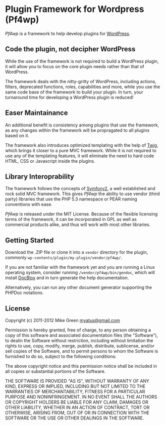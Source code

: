 Plugin Framework for Wordpress (Pf4wp)
======================================

_Pf4wp_ is a framework to help develop plugins for [WordPress](http://www.wordpress.org).

Code the plugin, not decipher WordPress
---------------------------------------

While the use of the framework is not required to build a WordPress plugin, it will allow you to focus on the core plugin needs rather than that of WordPress. 

The framework deals with the nitty-gritty of WordPress, including actions, filters, deprecated functions, roles, capabilities and more, while you use the same code base of the framework to build your plugin. In turn, your turnaround time for developing a WordPress plugin is reduced!

Easer Maintainance
------------------

An additional benefit is consistency among plugins that use the framework, as any changes within the framework will be propragated to all plugins based on it. 

The framework also introduces optimized templating with the help of [Twig](http://twig.sensiolabs.org/), which brings it closer to a pure MVC framework. While it is not required to use any of the templating features, it will eliminate the need to hard code HTML, CSS or Javascript inside the plugins.

Library Interoprability
-----------------------

The framework follows the concepts of [Symfony2](http://symfony.com), a well established and rock solid MVC framework. This gives _Pf4wp_ the ability to use vendor (third party) libraries that use the PHP 5.3 namespace or PEAR naming conventions with ease.

_Pf4wp_ is released under the MIT License. Because of the flexible licensing terms of the framework, it can be incorporated in GPL as well as commercial products alike, and thus will work with most other libraries.

Getting Started
---------------

Download the .ZIP file or clone it into a `vendor` directory for the plugin, commonly `wp-contents/plugin/my-plugin/vendor/pf4wp/`.

If you are not familiar with the framework yet and you are running a Linux operating system, consider running `/vendor/pf4wp/bin/gendoc`, which will install [DocBlox](www.docblox-project.org/) and in turn generate the help documentation. 

Alternatively, you can run any other document generator supporting the PHPDoc notations.

License
-------

Copyright (c) 2011-2012 Mike Green <myatus@gmail.com>

Permission is hereby granted, free of charge, to any person obtaining a copy of this software and associated documentation files (the "Software"), to dealin the Software without restriction, including without limitation the rights to use, copy, modify, merge, publish, distribute, sublicense, and/or sell copies of the Software, and to permit persons to whom the Software is furnished to do so, subject to the following conditions:

The above copyright notice and this permission notice shall be included in all copies or substantial portions of the Software.

THE SOFTWARE IS PROVIDED "AS IS", WITHOUT WARRANTY OF ANY KIND, EXPRESS OR IMPLIED, INCLUDING BUT NOT LIMITED TO THE WARRANTIES OF MERCHANTABILITY, FITNESS FOR A PARTICULAR PURPOSE AND NONINFRINGEMENT. IN NO EVENT SHALL THE AUTHORS OR COPYRIGHT HOLDERS BE LIABLE FOR ANY CLAIM, DAMAGES OR OTHER LIABILITY, WHETHER IN AN ACTION OF CONTRACT, TORT OR OTHERWISE, ARISING FROM, OUT OF OR IN CONNECTION WITH THE SOFTWARE OR THE USE OR OTHER DEALINGS IN THE SOFTWARE.